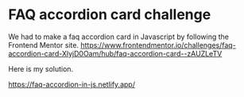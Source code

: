 # FAQ accordion card challenge 
We had to make a faq accordion card in Javascript by following the Frontend Mentor site.
https://www.frontendmentor.io/challenges/faq-accordion-card-XlyjD0Oam/hub/faq-accordion-card--zAUZLeTV

Here is my solution.

https://faq-accordion-in-js.netlify.app/
